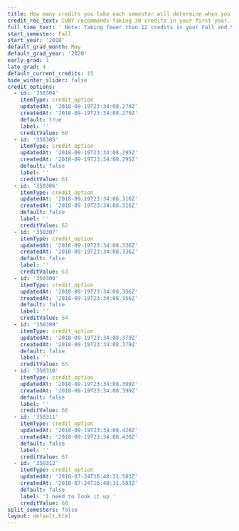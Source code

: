 ```yaml
---
title: How many credits you take each semester will determine when you graduate.
credit_rec_text: CUNY recommends taking 30 credits in your first year.
full_time_text: ' Note: Taking fewer than 12 credits in your Fall and Spring semesters may affect your financial aid eligibility.'
start_semester: Fall
start_year: '2018'
default_grad_month: May
default_grad_year: '2020'
early_grad: 1
late_grad: 4
default_current_credits: 15
hide_winter_slider: false
credit_options:
  - id: '350304'
    itemType: credit_option
    updatedAt: '2018-09-19T23:34:08.270Z'
    createdAt: '2018-09-19T23:34:08.270Z'
    default: true
    label: ''
    creditValue: 60
  - id: '350305'
    itemType: credit_option
    updatedAt: '2018-09-19T23:34:08.295Z'
    createdAt: '2018-09-19T23:34:08.295Z'
    default: false
    label: ''
    creditValue: 61
  - id: '350306'
    itemType: credit_option
    updatedAt: '2018-09-19T23:34:08.316Z'
    createdAt: '2018-09-19T23:34:08.316Z'
    default: false
    label: ''
    creditValue: 62
  - id: '350307'
    itemType: credit_option
    updatedAt: '2018-09-19T23:34:08.336Z'
    createdAt: '2018-09-19T23:34:08.336Z'
    default: false
    label: ''
    creditValue: 63
  - id: '350308'
    itemType: credit_option
    updatedAt: '2018-09-19T23:34:08.356Z'
    createdAt: '2018-09-19T23:34:08.356Z'
    default: false
    label: ''
    creditValue: 64
  - id: '350309'
    itemType: credit_option
    updatedAt: '2018-09-19T23:34:08.379Z'
    createdAt: '2018-09-19T23:34:08.379Z'
    default: false
    label: ''
    creditValue: 65
  - id: '350310'
    itemType: credit_option
    updatedAt: '2018-09-19T23:34:08.399Z'
    createdAt: '2018-09-19T23:34:08.399Z'
    default: false
    label: ''
    creditValue: 66
  - id: '350311'
    itemType: credit_option
    updatedAt: '2018-09-19T23:34:08.420Z'
    createdAt: '2018-09-19T23:34:08.420Z'
    default: false
    label: ''
    creditValue: 67
  - id: '350312'
    itemType: credit_option
    updatedAt: '2018-07-24T16:40:31.583Z'
    createdAt: '2018-07-24T16:40:31.583Z'
    default: false
    label: 'I need to look it up '
    creditValue: 68
split_semesters: false
layout: default.html
---
```


